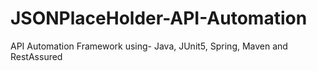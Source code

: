 # JSONPlaceHolder-API-Automation
API Automation Framework using- Java, JUnit5, Spring, Maven and RestAssured
